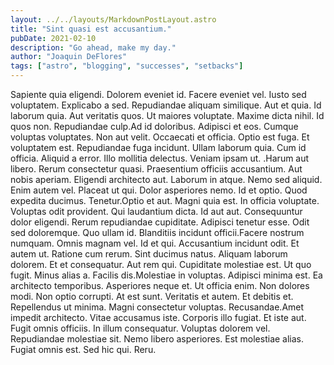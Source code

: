 ```yaml
---
layout: ../../layouts/MarkdownPostLayout.astro
title: "Sint quasi est accusantium."
pubDate: 2021-02-10
description: "Go ahead, make my day."
author: "Joaquin DeFlores"
tags: ["astro", "blogging", "successes", "setbacks"]
---
```


Sapiente quia eligendi. Dolorem eveniet id. Facere eveniet vel. Iusto sed voluptatem. Explicabo a sed. Repudiandae aliquam similique. Aut et quia. Id laborum quia. Aut veritatis quos. Ut maiores voluptate. Maxime dicta nihil. Id quos non. Repudiandae culp.Ad id doloribus. Adipisci et eos. Cumque voluptas voluptates. Non aut velit. Occaecati et officia. Optio est fuga. Et voluptatem est. Repudiandae fuga incidunt. Ullam laborum quia. Cum id officia. Aliquid a error. Illo mollitia delectus. Veniam ipsam ut. .Harum aut libero. Rerum consectetur quasi. Praesentium officiis accusantium. Aut nobis aperiam. Eligendi architecto aut. Laborum in atque. Nemo sed aliquid. Enim autem vel. Placeat ut qui. Dolor asperiores nemo. Id et optio. Quod expedita ducimus. Tenetur.Optio et aut. Magni quia est. In officia voluptate. Voluptas odit provident. Qui laudantium dicta. Id aut aut. Consequuntur dolor eligendi. Rerum repudiandae cupiditate. Adipisci tenetur esse. Odit sed doloremque. Quo ullam id. Blanditiis incidunt officii.Facere nostrum numquam. Omnis magnam vel. Id et qui. Accusantium incidunt odit. Et autem ut. Ratione cum rerum. Sint ducimus natus. Aliquam laborum dolorem. Et et consequatur. Aut rem qui. Cupiditate molestiae est. Ut quo fugit. Minus alias a. Facilis dis.Molestiae in voluptas. Adipisci minima est. Ea architecto temporibus. Asperiores neque et. Ut officia enim. Non dolores modi. Non optio corrupti. At est sunt. Veritatis et autem. Et debitis et. Repellendus ut minima. Magni consectetur voluptas. Recusandae.Amet impedit architecto. Vitae accusamus iste. Corporis illo fugiat. Et iste aut. Fugit omnis officiis. In illum consequatur. Voluptas dolorem vel. Repudiandae molestiae sit. Nemo libero asperiores. Est molestiae alias. Fugiat omnis est. Sed hic qui. Reru.

